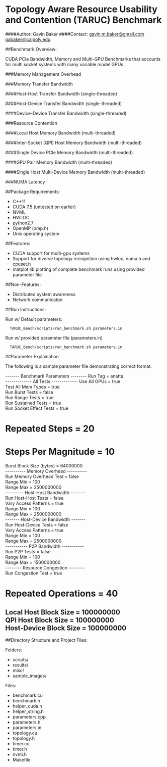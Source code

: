 # Topology Aware Resource Usability and Contention (TARUC) Benchmark

####Author: Gavin Baker
####Contact:
            gavin.m.baker@gmail.com
            gabaker@calpoly.edu

##Benchmark Overview:

CUDA PCIe Bandwidth, Memory and Multi-GPU Benchmarks that accounts for multi socket systems with many variable model GPUs

###Memory Management Overhead

###Memory Transfer Bandwidth

####Host-Host Transfer Bandwidth (single-threaded)

####Host-Device Transfer Bandwidth (single-threaded)

####Device-Device Transfer Bandwidth (single-threaded)

###Resource Contention

####Local Host Memory Bandwidth (multi-threaded)

####Inter-Socket (QPI) Host Memory Bandwidth (multi-threaded)

####Single Device PCIe Memory Bandwidth (multi-threaded)

####GPU Pair Memory Bandwidth (multi-threaded)

####Single Host Multi-Device Memory Bandwidth (multi-threaded)

###NUMA Latency

##Package Requirements:

- C++11
- CUDA 7.5 (untested on earlier)
- NVML
- HWLOC
- python2.7
- OpenMP (omp.h)
- Unix operating system

##Features:
- CUDA support for multi-gpu systems
- Support for diverse topology recognition using hwloc, numa.h and cpuset.h 
- matplot lib plotting of complete benchmark runs using provided parameter file

##Non-Features:
- Distributed system awareness
- Network communicaton

##Run Instructions:

Run w/ Default parameters:

      TARUC_Bench/scripts/run_benchmark.sh parameters.in

Run w/ provided parameter file (parameters.in)

      TARUC_Bench/scripts/run_benchmark.sh parameters.in

##Parameter Explaination

The following is a sample parameter file demonstrating correct format. 

   ------- Benchmark Parameters -------- 
   Run Tag = anatta  
   ------------- All Tests ------------- 
   Use All GPUs = true  
   Test All Mem Types = true  
   Run Burst Tests = false  
   Run Range Tests = true  
   Run Sustained Tests = true  
   Run Socket Effect Tests = true  
   # Repeated Steps = 20  
   # Steps Per Magnitude = 10 
   Burst Block Size (bytes) = 64000000   
   ---------- Memory Overhead ----------   
   Run Memory Overhead Test = false   
   Range Min = 100   
   Range Max = 2500000000   
   --------- Host-Host Bandwidth -------   
   Run Host-Host Tests = false   
   Vary Access Patterns = true   
   Range Min = 100   
   Range Max = 2500000000  
   ------- Host-Device Bandwidth -------   
   Run Host-Device Tests = false   
   Vary Access Patterns = true   
   Range Min = 100   
   Range Max = 2500000000    
   ----------- P2P Bandwidth -----------   
   Run P2P Tests = false   
   Range Min = 100   
   Range Max = 1500000000   
   -------- Resource Congestion --------   
   Run Congestion Test = true   
   # Repeated Operations = 40   
   Local Host Block Size =  100000000   
   QPI Host Block Size =    100000000   
   Host-Device Block Size = 100000000   
   -------------------------------------   


##Directory Structure and Project Files:

Folders:

- scripts/
- results/
- misc/
- sample_images/

Files:

- benchmark.cu
- benchmark.h
- helper_cuda.h
- helper_string.h
- parameters.cpp
- parameters.h
- parameters.in
- topology.cu
- topology.h
- timer.cu
- timer.h
- nvml.h
- Makefile
